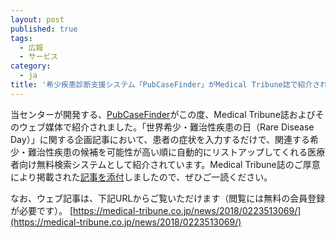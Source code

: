 ```yaml
---
layout: post
published: true
tags:
  - 広報
  - サービス
category:
  - ja
title: '希少疾患診断支援システム「PubCaseFinder」がMedical Tribune誌で紹介されました'
---
```

当センターが開発する、[PubCaseFinder](https://pubcasefinder.dbcls.jp/)がこの度、Medical Tribune誌およびそのウェブ媒体で紹介されました。「世界希少・難治性疾患の日（Rare Disease Day）」に関する企画記事において、患者の症状を入力するだけで、関連する希少・難治性疾患の候補を可能性が高い順に自動的にリストアップしてくれる医療者向け無料検索システムとして紹介されています。Medical Tribune誌のご厚意により掲載された[記事を添付](http://dbcls.rois.ac.jp/wp-content/uploads/2018/02/180227_PCF_web_article.pdf)しましたので、ぜひご一読ください。

なお、ウェブ記事は、下記URLからご覧いただけます（閲覧には無料の会員登録が必要です）。
[https://medical-tribune.co.jp/news/2018/0223513069/](https://medical-tribune.co.jp/news/2018/0223513069/)
